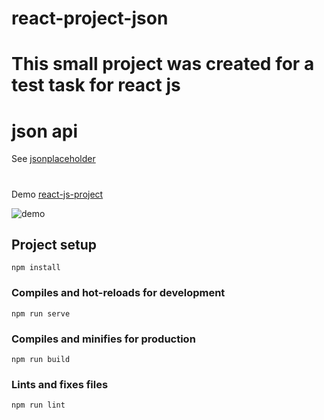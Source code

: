 # react-project-json


# This small project was created for a test task for react js
# json api
See [jsonplaceholder](https://jsonplaceholder.typicode.com/)
#
Demo [react-js-project](https://jahongirizzatullaev.github.io/react-js-project-1/)

![demo](https://repository-images.githubusercontent.com/305699951/3a8d2000-15c5-11eb-9afc-6e1039fa3778)

## Project setup
```
npm install
```

### Compiles and hot-reloads for development
```
npm run serve
```

### Compiles and minifies for production
```
npm run build
```

### Lints and fixes files
```
npm run lint
```

